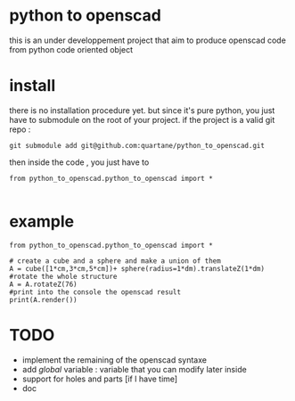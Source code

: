 # python to openscad

this is an under developpement project that aim to produce openscad code from python code oriented object


# install 
there is no installation procedure yet.  but since it's pure python, you just have to submodule on the root of your project.
if the project is a valid git repo : 

```git submodule add git@github.com:quartane/python_to_openscad.git```

then inside the code , you just have to 

```
from python_to_openscad.python_to_openscad import * 


```


# example

```
from python_to_openscad.python_to_openscad import * 

# create a cube and a sphere and make a union of them
A = cube([1*cm,3*cm,5*cm])+ sphere(radius=1*dm).translateZ(1*dm)
#rotate the whole structure
A = A.rotateZ(76)
#print into the console the openscad result
print(A.render())
```



# TODO
 - implement the remaining of the openscad syntaxe
 - add _global_ variable :  variable that you can modify later inside 
 - support for holes and parts [if I have time]
 - doc 
